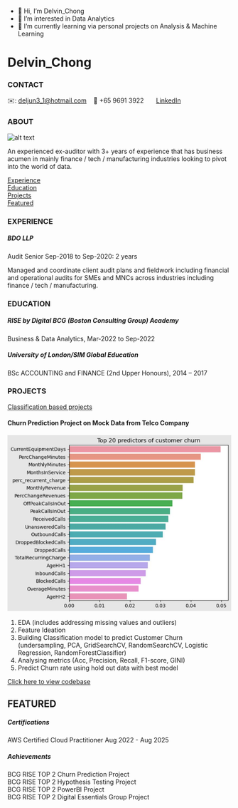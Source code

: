 - 👋 Hi, I’m Delvin_Chong
- 👀 I’m interested in Data Analytics
- 🌱 I’m currently learning via personal projects on Analysis & Machine Learning

# Delvin_Chong
<!-- CONTACT Section Starts -->
### CONTACT

<!-- Add your details -->
✉️: deljun3_1@hotmail.com
&nbsp;&nbsp; 📲 +65 9691 3922
&nbsp;&nbsp;&nbsp;&nbsp;&nbsp; [LinkedIn](https://www.linkedin.com/in/delvin-chong-01754011a/) 
<!-- CONTACT Section Ends -->

<!-- ABOUT Section Starts -->
### ABOUT
<!-- Add link to your picture -->

![alt text](https://avatars.githubusercontent.com/u/105903466?s=400&u=453856be86ae07a1761b6782ad0919b4bea9af0f&v=4)

<!-- Add your details -->

An experienced ex-auditor with 3+ years of experience that has business acumen in mainly finance / tech / manufacturing industries looking to pivot into the world of data.


<!-- Add link to the sections -->
[Experience](#experience) <br>
[Education](#education) <br>
[Projects](#projects) <br>
[Featured](#featured) <br> 

<!-- ABOUT Section Ends -->

<!-- EXPERIENCE Section Starts -->
### EXPERIENCE
<!-- Add your details -->
##### BDO LLP
Audit Senior
Sep-2018 to Sep-2020: 2 years 

Managed and coordinate client audit plans and fieldwork including financial and operational audits for SMEs and MNCs across industries including finance / tech / manufacturing.

<!-- EXPERIENCE Section Ends -->

<!-- EDUCATION Section Starts -->
### EDUCATION
<!-- Add your details -->
##### RISE by Digital BCG (Boston Consulting Group) Academy
Business & Data Analytics, Mar-2022 to Sep-2022

##### University of London/SIM Global Education 
BSc ACCOUNTING and FINANCE (2nd Upper Honours), 2014 – 2017


<!-- EDUCATION Section Ends -->

<!-- PROJECTS Section Starts -->
### PROJECTS
<!-- Add your details -->

[Classification based projects](#classification-based-projects) <br>

<!-- Add your details -->

#### Churn Prediction Project on Mock Data from Telco Company
![alt text](https://github.com/dchj3/Churn_Prediction/blob/master/Top20features.JPG)

1. EDA (includes addressing missing values and outliers)
2. Feature Ideation
3. Building Classification model to predict Customer Churn (undersampling, PCA, GridSearchCV, RandomSearchCV, Logistic Regression, RandomForestClassifier)
4. Analysing metrics (Acc, Precision, Recall, F1-score, GINI)
5. Predict Churn rate using hold out data with best model

[Click here to view codebase](https://github.com/dchj3/Churn_Prediction/blob/master/Churn%20Prediction.ipynb)



<!-- PROJECTS Section Ends -->

<!-- FEATURED Section Starts -->
## FEATURED
<!-- Add your details -->
##### Certifications
AWS Certified Cloud Practitioner Aug 2022 - Aug 2025

##### Achievements
BCG RISE TOP 2 Churn Prediction Project <br>
BCG RISE TOP 2 Hypothesis Testing Project <br>
BCG RISE TOP 2 PowerBI Project <br>
BCG RISE TOP 2 Digital Essentials Group Project <br>
<!-- FEATURED Section Ends -->

<!---
dchj3/dchj3 is a ✨ special ✨ repository because its `README.md` (this file) appears on your GitHub profile.
You can click the Preview link to take a look at your changes.
--->

